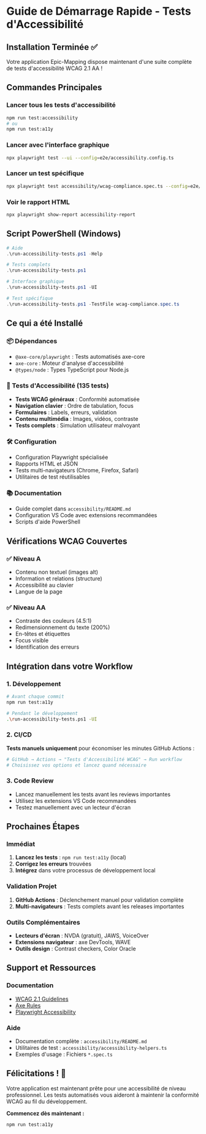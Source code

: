 # Guide de Démarrage Rapide - Tests d'Accessibilité

## Installation Terminée ✅

Votre application Epic-Mapping dispose maintenant d'une suite complète de tests d'accessibilité WCAG 2.1 AA !

## Commandes Principales

### Lancer tous les tests d'accessibilité
```bash
npm run test:accessibility
# ou
npm run test:a11y
```

### Lancer avec l'interface graphique
```bash
npx playwright test --ui --config=e2e/accessibility.config.ts
```

### Lancer un test spécifique
```bash
npx playwright test accessibility/wcag-compliance.spec.ts --config=e2e/accessibility.config.ts
```

### Voir le rapport HTML
```bash
npx playwright show-report accessibility-report
```

## Script PowerShell (Windows)
```powershell
# Aide
.\run-accessibility-tests.ps1 -Help

# Tests complets
.\run-accessibility-tests.ps1

# Interface graphique
.\run-accessibility-tests.ps1 -UI

# Test spécifique
.\run-accessibility-tests.ps1 -TestFile wcag-compliance.spec.ts
```

## Ce qui a été Installé

### 📦 Dépendances
- `@axe-core/playwright` : Tests automatisés axe-core
- `axe-core` : Moteur d'analyse d'accessibilité
- `@types/node` : Types TypeScript pour Node.js

### 🧪 Tests d'Accessibilité (135 tests)
- **Tests WCAG généraux** : Conformité automatisée
- **Navigation clavier** : Ordre de tabulation, focus
- **Formulaires** : Labels, erreurs, validation
- **Contenu multimédia** : Images, vidéos, contraste
- **Tests complets** : Simulation utilisateur malvoyant

### 🛠️ Configuration
- Configuration Playwright spécialisée
- Rapports HTML et JSON
- Tests multi-navigateurs (Chrome, Firefox, Safari)
- Utilitaires de test réutilisables

### 📚 Documentation
- Guide complet dans `accessibility/README.md`
- Configuration VS Code avec extensions recommandées
- Scripts d'aide PowerShell

## Vérifications WCAG Couvertes

### ✅ Niveau A
- Contenu non textuel (images alt)
- Information et relations (structure)
- Accessibilité au clavier
- Langue de la page

### ✅ Niveau AA
- Contraste des couleurs (4.5:1)
- Redimensionnement du texte (200%)
- En-têtes et étiquettes
- Focus visible
- Identification des erreurs

## Intégration dans votre Workflow

### 1. Développement
```bash
# Avant chaque commit
npm run test:a11y

# Pendant le développement
.\run-accessibility-tests.ps1 -UI
```

### 2. CI/CD
**Tests manuels uniquement** pour économiser les minutes GitHub Actions :
```bash
# GitHub → Actions → "Tests d'Accessibilité WCAG" → Run workflow
# Choisissez vos options et lancez quand nécessaire
```

### 3. Code Review
- Lancez manuellement les tests avant les reviews importantes
- Utilisez les extensions VS Code recommandées
- Testez manuellement avec un lecteur d'écran

## Prochaines Étapes

### Immédiat
1. **Lancez les tests** : `npm run test:a11y` (local)
2. **Corrigez les erreurs** trouvées
3. **Intégrez** dans votre processus de développement local

### Validation Projet
1. **GitHub Actions** : Déclenchement manuel pour validation complète
2. **Multi-navigateurs** : Tests complets avant les releases importantes

### Outils Complémentaires
- **Lecteurs d'écran** : NVDA (gratuit), JAWS, VoiceOver
- **Extensions navigateur** : axe DevTools, WAVE
- **Outils design** : Contrast checkers, Color Oracle

## Support et Ressources

### Documentation
- [WCAG 2.1 Guidelines](https://www.w3.org/WAI/WCAG21/quickref/)
- [Axe Rules](https://github.com/dequelabs/axe-core/blob/develop/doc/rule-descriptions.md)
- [Playwright Accessibility](https://playwright.dev/docs/accessibility-testing)

### Aide
- Documentation complète : `accessibility/README.md`
- Utilitaires de test : `accessibility/accessibility-helpers.ts`
- Exemples d'usage : Fichiers `*.spec.ts`

## Félicitations ! 🎉

Votre application est maintenant prête pour une accessibilité de niveau professionnel. 
Les tests automatisés vous aideront à maintenir la conformité WCAG au fil du développement.

**Commencez dès maintenant :**
```bash
npm run test:a11y
```
